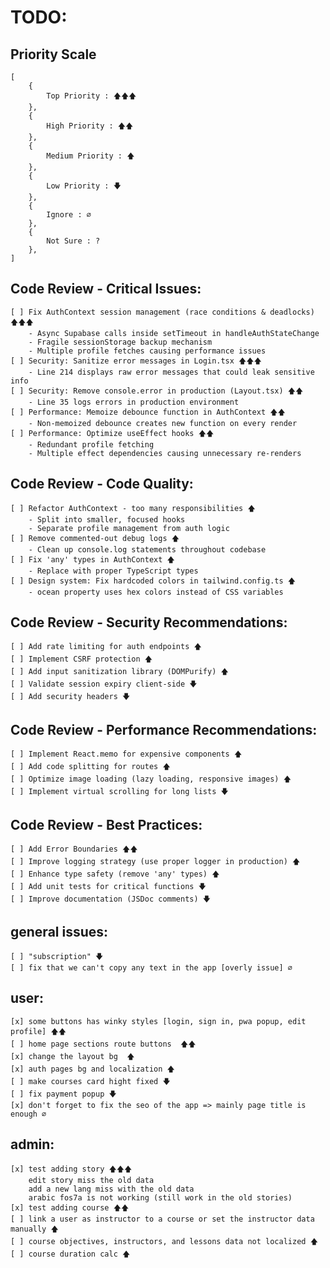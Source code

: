 # TODO:

## Priority Scale

    [
        {
            Top Priority : 🡅🡅🡅
        },
        {
            High Priority : 🡅🡅
        },
        {
            Medium Priority : 🡅
        },
        {
            Low Priority : 🡇
        },
        {
            Ignore : ∅
        },
        {
            Not Sure : ?
        },
    ]

## Code Review - Critical Issues:

    [ ] Fix AuthContext session management (race conditions & deadlocks) 🡅🡅🡅
        - Async Supabase calls inside setTimeout in handleAuthStateChange
        - Fragile sessionStorage backup mechanism
        - Multiple profile fetches causing performance issues
    [ ] Security: Sanitize error messages in Login.tsx 🡅🡅🡅
        - Line 214 displays raw error messages that could leak sensitive info
    [ ] Security: Remove console.error in production (Layout.tsx) 🡅🡅
        - Line 35 logs errors in production environment
    [ ] Performance: Memoize debounce function in AuthContext 🡅🡅
        - Non-memoized debounce creates new function on every render
    [ ] Performance: Optimize useEffect hooks 🡅🡅
        - Redundant profile fetching
        - Multiple effect dependencies causing unnecessary re-renders

## Code Review - Code Quality:

    [ ] Refactor AuthContext - too many responsibilities 🡅
        - Split into smaller, focused hooks
        - Separate profile management from auth logic
    [ ] Remove commented-out debug logs 🡅
        - Clean up console.log statements throughout codebase
    [ ] Fix 'any' types in AuthContext 🡅
        - Replace with proper TypeScript types
    [ ] Design system: Fix hardcoded colors in tailwind.config.ts 🡅
        - ocean property uses hex colors instead of CSS variables

## Code Review - Security Recommendations:

    [ ] Add rate limiting for auth endpoints 🡅
    [ ] Implement CSRF protection 🡅
    [ ] Add input sanitization library (DOMPurify) 🡅
    [ ] Validate session expiry client-side 🡇
    [ ] Add security headers 🡇

## Code Review - Performance Recommendations:

    [ ] Implement React.memo for expensive components 🡅
    [ ] Add code splitting for routes 🡅
    [ ] Optimize image loading (lazy loading, responsive images) 🡅
    [ ] Implement virtual scrolling for long lists 🡇

## Code Review - Best Practices:

    [ ] Add Error Boundaries 🡅🡅
    [ ] Improve logging strategy (use proper logger in production) 🡅
    [ ] Enhance type safety (remove 'any' types) 🡅
    [ ] Add unit tests for critical functions 🡇
    [ ] Improve documentation (JSDoc comments) 🡇

## general issues:

    [ ] "subscription" 🡇
    [ ] fix that we can't copy any text in the app [overly issue] ∅

## user:

    [x] some buttons has winky styles [login, sign in, pwa popup, edit profile] 🡅🡅
    [ ] home page sections route buttons  🡅🡅
    [x] change the layout bg  🡅
    [x] auth pages bg and localization 🡅
    [ ] make courses card hight fixed 🡇
    [ ] fix payment popup 🡇
    [x] don't forget to fix the seo of the app => mainly page title is enough ∅

## admin:

    [x] test adding story 🡅🡅🡅
        edit story miss the old data
        add a new lang miss with the old data
        arabic fos7a is not working (still work in the old stories)
    [x] test adding course 🡅🡅
    [ ] link a user as instructor to a course or set the instructor data manually 🡅
    [ ] course objectives, instructors, and lessons data not localized 🡅
    [ ] course duration calc 🡅
